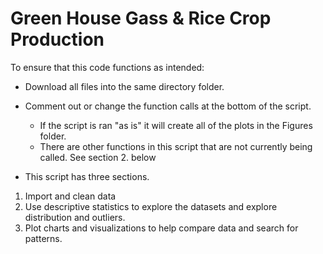 # Green House Gass & Rice Crop Production

To ensure that this code functions as intended:

- Download all files into the same directory folder.
- Comment out or change the function calls at the bottom of the script.  
    - If the script is ran "as is" it will create all of the plots in the Figures folder.
    - There are other functions in this script that are not currently being called.  See section 2. below
    
    
- This script has three sections. 
 1. Import and clean data
 2. Use descriptive statistics to explore the datasets and explore distribution and outliers.
 3. Plot charts and visualizations to help compare data and search for patterns.




